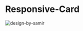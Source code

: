 # Responsive-Card

![design-by-samir](https://user-images.githubusercontent.com/42339316/48758950-aa068080-ecc7-11e8-9349-1380e06afc16.png)
